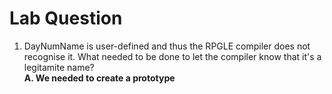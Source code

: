 # Lab Question

1. DayNumName is user-defined and thus the RPGLE compiler does not recognise it.
   What needed to be done to let the compiler know that it's a legitamite name?  
   **A. We needed to create a prototype**
